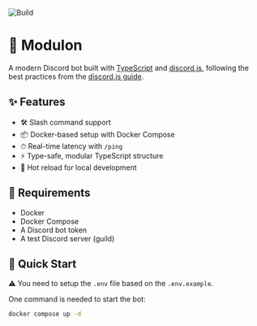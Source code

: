 ![Build](https://github.com/nadmax/modulon/actions/workflows/ci.yaml/badge.svg)

# 🤖 Modulon
A modern Discord bot built with [TypeScript](https://www.typescriptlang.org/) and [discord.js](https://discord.js.org/), following the best practices from the [discord.js guide](https://discordjs.guide/).  

## ✨ Features
- 🛠 Slash command support
- 📦 Docker-based setup with Docker Compose
- ⏱ Real-time latency with `/ping`
- ⚡ Type-safe, modular TypeScript structure
- 🔁 Hot reload for local development

## 🧠 Requirements
- Docker
- Docker Compose
- A Discord bot token
- A test Discord server (guild)

## 🚀 Quick Start
⚠️ You need to setup the `.env` file based on the `.env.example`.  

One command is needed to start the bot:
```bash
docker compose up -d
```